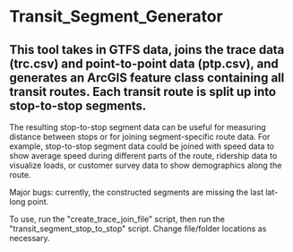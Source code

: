 # Transit_Segment_Generator
This tool takes in GTFS data, joins the trace data (trc.csv) and point-to-point data (ptp.csv), and generates an ArcGIS feature class containing all transit routes. Each transit route is split up into stop-to-stop segments. 
-----------------
The resulting stop-to-stop segment data can be useful for measuring distance between stops or for joining segment-specific route data. For example, stop-to-stop segment data could be joined with speed data to show average speed during different parts of the route, ridership data to visualize loads, or customer survey data to show demographics along the route. 

Major bugs: currently, the constructed segments are missing the last lat-long point.

To use, run the "create_trace_join_file" script, then run the "transit_segment_stop_to_stop" script. Change file/folder locations as necessary.
